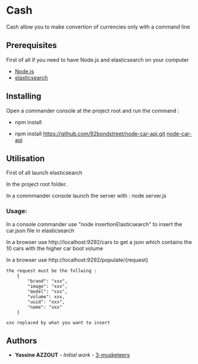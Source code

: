 # Cash

Cash allow you to make convertion of currencies only with a command line

## Prerequisites

First of all if you need to have Node.js and elasticsearch on your computer

* [Node.js](https://nodejs.org/en/)
* [elasticsearch](https://www.elastic.co/fr/downloads/elasticsearch)

## Installing

Open a commander console at the project root and run the command :

* npm install

* npm install https://github.com/92bondstreet/node-car-api.git
[node-car-api](https://github.com/92bondstreet/node-car-api)

## Utilisation

First of all launch elasticsearch

In the project root folder.

In a commmander console launch the server with :
	node server.js

### Usage:

In a console commander use "node insertionElasticsearch" to insert the car.json file in elasticsearch 

In a browser use http://localhost:9292/cars to get a json which contains the 10 cars with the higher car boot volume

In a browser use http://localhost:9292/populate/{request}
	
	the request must be the follwing :
		{
			"brand": "xxx",
			"image": "xxx",
			"model": "xxx",
			"volume": xxx,
			"uuid": "xxx",
			"name": "xxx"
		}
		
	xxx replaced by what you want to insert

## Authors

* **Yassine AZZOUT** - *Initial work* - [3-musketeers](https://github.com/92bondstreet/caradisiac)